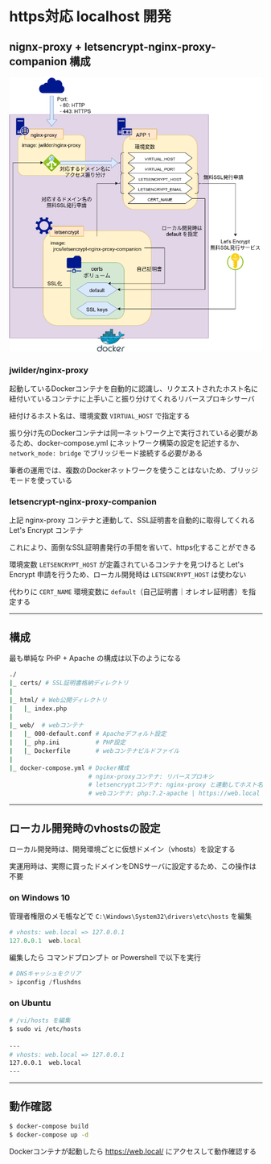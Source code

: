 # https対応 localhost 開発

## nignx-proxy + letsencrypt-nginx-proxy-companion 構成

![nginx-proxy.png](../../img/nginx-proxy.png)

### jwilder/nginx-proxy
起動しているDockerコンテナを自動的に認識し、リクエストされたホスト名に紐付いているコンテナに上手いこと振り分けてくれるリバースプロキシサーバ

紐付けるホスト名は、環境変数 `VIRTUAL_HOST` で指定する

振り分け先のDockerコンテナは同一ネットワーク上で実行されている必要があるため、docker-compose.yml にネットワーク構築の設定を記述するか、`network_mode: bridge` でブリッジモード接続する必要がある

筆者の運用では、複数のDockerネットワークを使うことはないため、ブリッジモードを使っている

### letsencrypt-nginx-proxy-companion
上記 nginx-proxy コンテナと連動して、SSL証明書を自動的に取得してくれる Let's Encrypt コンテナ

これにより、面倒なSSL証明書発行の手間を省いて、https化することができる

環境変数 `LETSENCRYPT_HOST` が定義されているコンテナを見つけると Let's Encrypt 申請を行うため、ローカル開発時は `LETSENCRYPT_HOST` は使わない

代わりに `CERT_NAME` 環境変数に `default`（自己証明書｜オレオレ証明書）を指定する

***

## 構成

最も単純な PHP + Apache の構成は以下のようになる

```bash
./
|_ certs/ # SSL証明書格納ディレクトリ
|
|_ html/ # Web公開ディレクトリ
|   |_ index.php
|
|_ web/  # webコンテナ
|   |_ 000-default.conf # Apacheデフォルト設定
|   |_ php.ini          # PHP設定
|   |_ Dockerfile       # webコンテナビルドファイル
|
|_ docker-compose.yml # Docker構成
                      # nginx-proxyコンテナ: リバースプロキシ
                      # letsencryptコンテナ: nginx-proxy と連動してホスト名をhttps化
                      # webコンテナ: php:7.2-apache | https://web.local
```

***

## ローカル開発時のvhostsの設定

ローカル開発時は、開発環境ごとに仮想ドメイン（vhosts）を設定する

実運用時は、実際に買ったドメインをDNSサーバに設定するため、この操作は不要

### on Windows 10
管理者権限のメモ帳などで `C:\Windows\System32\drivers\etc\hosts` を編集

```ruby
# vhosts: web.local => 127.0.0.1
127.0.0.1  web.local
```

編集したら コマンドプロンプト or Powershell で以下を実行

```powershell
# DNSキャッシュをクリア
> ipconfig /flushdns
```

### on Ubuntu
```bash
# /vi/hosts を編集
$ sudo vi /etc/hosts

---
# vhosts: web.local => 127.0.0.1
127.0.0.1  web.local
---
```

***

## 動作確認

```bash
$ docker-compose build
$ docker-compose up -d
```

Dockerコンテナが起動したら https://web.local/ にアクセスして動作確認する
